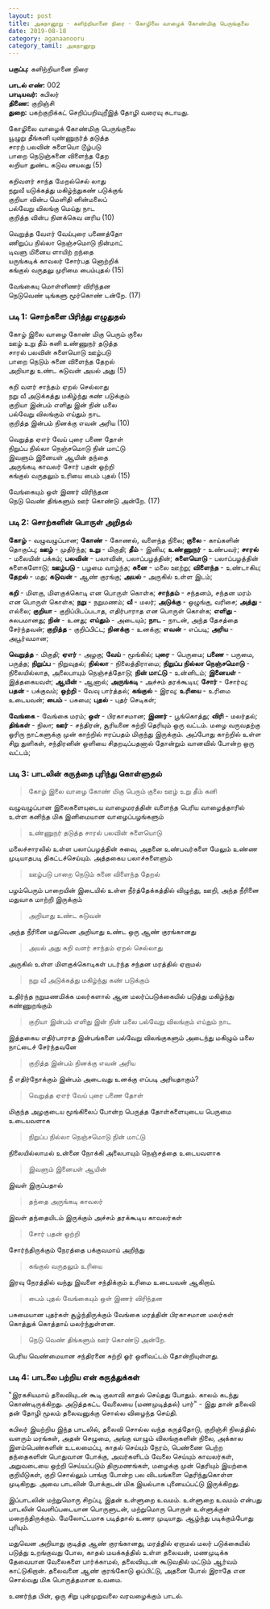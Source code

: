 ```yaml
---
layout: post
title: அகநானூறு - களிற்றியானை நிரை - கோழிலை வாழைக் கோண்மிகு பெருங்குலை 
date: 2019-08-18
category: aganaanooru
category_tamil: அகநானூறு
---
```


**பகுப்பு:** களிற்றியானை நிரை  
  
**பாடல் எண்:** 002  
**பாடியவர்:** கபிலர்  
**திணை:** குறிஞ்சி  
**துறை:** பகற்குறிக்கட் செறிப்பறிவுறீஇத் தோழி வரைவு கடாயது.  
 
கோழிலை வாழைக் கோண்மிகு பெருங்குலை  
யூழுறு தீங்கனி யுண்ணுநர்த் தடுத்த  
சாரற் பலவின் சுளையொ டூழ்படு  
பாறை நெடுஞ்சுனை விளைந்த தேற  
லறியா துண்ட கடுவ னயலது (5)  
 
கறிவளர் சாந்த மேறல்செல் லாது  
நறுவீ யடுக்கத்து மகிழ்ந்துகண் படுக்குங்  
குறியா வின்ப மெளிதி னின்மலைப்  
பல்வேறு விலங்கு மெய்து நாட  
குறித்த வின்ப நினக்கெவ னரிய (10)  
  
வெறுத்த வேஎர் வேய்புரை பணைத்தோ  
ணிறுப்ப நில்லா நெஞ்சமொடு நின்மாட்  
டிவளு மினைய ளாயிற் றந்தை  
யருங்கடிக் காவலர் சோர்பத னொற்றிக்  
கங்குல் வருதலு முரிமை பைம்புதல் (15)  
 
வேங்கையு மொள்ளிணர் விரிந்தன  
நெடுவெண் டிங்களு மூர்கொண் டன்றே. (17) 

### படி 1: சொற்களை பிரித்து எழுதுதல்

கோழ் இலை வாழை கோண் மிகு பெரும் குலை  
ஊழ் உறு தீம் கனி உண்ணுநர் தடுத்த  
சாரல் பலவின் சுளையொடு ஊழ்படு  
பாறை நெடும் சுனை விளைந்த தேறல்  
அறியாது உண்ட கடுவன் அயல் அது (5)  
 
கறி வளர் சாந்தம் ஏறல் செல்லாது  
நறு வீ அடுக்கத்து மகிழ்ந்து கண் படுக்கும்  
குறியா இன்பம் எளிது இன் நின் மலை  
பல்வேறு விலங்கும் எய்தும் நாட  
குறித்த இன்பம் நினக்கு எவன் அரிய (10)  
  
வெறுத்த ஏஎர் வேய் புரை பணை தோள்  
நிறுப்ப நில்லா நெஞ்சமொடு நின் மாட்டு  
இவளும் இனையள் ஆயின் தந்தை  
அருங்கடி காவலர் சோர் பதன் ஒற்றி  
கங்குல் வருதலும் உரியை பைம் புதல் (15)  
 
வேங்கையும் ஒள் இணர் விரிந்தன  
நெடு வெண் திங்களும் ஊர் கொண்டு அன்றே. (17) 


### படி 2: சொற்களின் பொருள் அறிதல்

**கோழ்** - வழுவழுப்பான; **கோண்** - கோணல், வளைந்த நிலை; **குலை** - காய்களின் தொகுப்பு; **ஊழ்** - முதிர்ந்த; **உறு** - மிகுதி; **தீம்** - இனிய; **உண்ணுநர்** - உண்பவர்; **சாரல்** - மலையின் பக்கம்; **பலவின்** - பலாவின், பலாப்பழத்தின்; **சுளையொடு** - பலாப்பழத்தின் சுளைகளோடு; **ஊழ்படு** - பழமை வாழ்ந்த; **சுனை** - மலை ஊற்று; **விளைந்த** - உண்டாகிய; **தேறல்** - மது; **கடுவன்** - ஆண் குரங்கு; **அயல்** - அருகில் உள்ள இடம்; 

**கறி** - மிளகு, மிளகுக்கொடி என பொருள் கொள்க; **சாந்தம்** - சந்தனம், சந்தன மரம் என பொருள் கொள்க; **நறு** - நறுமணம்; **வீ** - மலர்; **அடுக்கு** - ஒழுங்கு, வரிசை; **அத்து** - எல்லை; **குறியா** - குறிப்பிடப்படாத, எதிர்பாராத என பொருள் கொள்க; **எளிது** - சுலபமானது; **நின்** - உனது; **எய்தும்** - அடையும்; **நாட** - நாடன், அந்த தேசத்தை சேர்ந்தவன்; **குறித்த** - குறிப்பிட்ட; **நினக்கு** - உனக்கு; **எவன்** - எப்படி; **அரிய** - அபூர்வமான; 

**வெறுத்த** - மிகுதி; **ஏஎர்** - அழகு; **வேய்** - மூங்கில்; **புரை** - பெருமை; **பணை** - பருமை, பருத்த; **நிறுப்ப** - நிறுவுதல்; **நில்லா** - நிலைத்திராமை; **நிறுப்ப நில்லா நெஞ்சமொடு** - நிலையில்லாத, அலைபாயும் நெஞ்சத்தோடு; **நின் மாட்டு** - உன்னிடம்; **இனையள்** - இத்தகையவள்; **ஆயின்** - ஆனால்; **அருங்கடி** - அச்சம் தரக்கூடிய; **சோர்** - சோர்வு; **பதன்** - பக்குவம்; **ஒற்றி** - வேவு பார்த்தல்; **கங்குல்** - இரவு; **உரியை** - உரிமை உடையவன்; **பைம்** - பசுமை; **புதல்** - புதர் செடிகள்; 

**வேங்கை** - வேங்கை மரம்; **ஒள்** - பிரகாசமான; **இணர்** - பூங்கொத்து; **விரி** - மலர்தல்; **திங்கள்** - நிலா; **ஊர்** - சந்திரன், சூரியனை சுற்றி தெரியும் ஒரு வட்டம். மழை வருவதற்கு ஓரிரு நாட்களுக்கு முன் காற்றில் ஈரப்பதம் மிகுந்து இருக்கும். அப்போது காற்றில் உள்ள சிறு துளிகள், சந்திரனின் ஒளியை சிதறடிப்பதனால் தோன்றும் வானவில் போன்ற ஒரு வட்டம்;

### படி 3: பாடலின் கருத்தை புரிந்து கொள்ளுதல்

> கோழ் இலை வாழை கோண் மிகு பெரும் குலை ஊழ் உறு தீம் கனி 

வழுவழுப்பான இலைகளையுடைய வாழைமரத்தின் வளைந்த பெரிய வாழைத்தாரில் உள்ள கனிந்த மிக இனிமையான வாழைப்பழங்களும்

> உண்ணுநர் தடுத்த சாரல் பலவின் சுளையொடு 

மலைச்சாரலில் உள்ள பலாப்பழத்தின் சுவை, அதனை உண்பவர்களை மேலும் உண்ண முடியாதபடி திகட்டச்செய்யும். அத்தகைய பலாச்சுளைளும்

> ஊழ்படு பாறை நெடும் சுனை விளைந்த தேறல் 

பழம்பெரும் பாறையின் இடையில் உள்ள நீர்த்தேக்கத்தில் விழுந்து, ஊறி, அந்த நீரினை மதுவாக மாற்றி இருக்கும்

> அறியாது உண்ட கடுவன் 

 அந்த நீரினை மதுவென அறியாது உண்ட ஒரு ஆண் குரங்கானது

> அயல் அது கறி வளர் சாந்தம் ஏறல் செல்லாது 

அருகில் உள்ள மிளகுக்கொடிகள் படர்ந்த சந்தன மரத்தில் ஏறாமல்

> நறு வீ அடுக்கத்து மகிழ்ந்து கண் படுக்கும் 

உதிர்ந்த நறுமணமிக்க மலர்களால் ஆன மலர்ப்படுக்கையில் படுத்து மகிழ்ந்து கண்ணுறங்கும்

> குறியா இன்பம் எளிது இன் நின் மலை பல்வேறு விலங்கும் எய்தும் நாட 

இத்தகைய எதிர்பாராத இன்பங்களை பல்வேறு விலங்குகளும் அடைந்து மகிழும் மலை நாட்டைச் சேர்ந்தவனே 

> குறித்த இன்பம் நினக்கு எவன் அரிய

நீ எதிர்நோக்கும் இன்பம் அடைவது உனக்கு எப்படி அரியதாகும்?

> வெறுத்த ஏஎர் வேய் புரை பணை தோள் 

மிகுந்த அழகுடைய மூங்கிலைப் போன்ற பெருத்த தோள்களையுடைய பெருமை உடையவளாக

> நிறுப்ப நில்லா நெஞ்சமொடு நின் மாட்டு

நிலையில்லாமல் உன்னை நோக்கி அலைபாயும் நெஞ்சத்தை உடையவளாக

> இவளும் இனையள் ஆயின் 

இவள் இருப்பதால் 

> தந்தை அருங்கடி காவலர் 

இவள் தந்தையிடம் இருக்கும் அச்சம் தரக்கூடிய காவலர்கள்

> சோர் பதன் ஒற்றி 

சோர்ந்திருக்கும் நேரத்தை பக்குவமாய் அறிந்து

> கங்குல் வருதலும் உரியை 

இரவு நேரத்தில் வந்து இவளை சந்திக்கும் உரிமை உடையவன் ஆகிறாய்.

> பைம் புதல் வேங்கையும் ஒள் இணர் விரிந்தன 

பசுமையான புதர்கள் சூழ்ந்திருக்கும் வேங்கை மரத்தின் பிரகாசமான மலர்கள் கொத்துக் கொத்தாய் மலர்ந்துள்ளன.

> நெடு வெண் திங்களும் ஊர் கொண்டு அன்றே. 

பெரிய வெண்மையான சந்திரனை சுற்றி ஓர் ஒளிவட்டம் தோன்றியுள்ளது.

### படி 4: பாடலை பற்றிய என் கருத்துக்கள்

"இரகசியமாய் தலைவியுடன் கூடி குலாவி காதல் செய்தது போதும். காலம் கடந்து கொண்டிருக்கிறது. அடுத்தகட்ட வேலையை (மணமுடித்தல்) பார்" - இது தான் தலைவி தன் தோழி மூலம் தலைவனுக்கு சொல்ல விழைந்த செய்தி.

கபிலர் இயற்றிய இந்த பாடலில், தலைவி சொல்ல வந்த கருத்தோடு, குறிஞ்சி நிலத்தில் வளரும் மரங்கள், அதன் செழுமை, அங்கு வாழும் விலங்குகளின் நிலை, அக்கால இளம்பெண்களின் உடலமைப்பு, காதல் செய்யும் நேரம், பெண்ணை பெற்ற தந்தைகளின் பொதுவான போக்கு, அவர்களிடம் வேலை செய்யும் காவலர்கள், அறுவடையை ஒற்றி செய்யப்படும் திருமணங்கள், மழைக்கு முன் தெரியும் இயற்கை குறியீடுகள், குறி சொல்லும் பாங்கு போன்ற பல விடயங்களை தெரிந்துகொள்ள முடிகிறது. அவை பாடலின் போக்குடன் மிக இயல்பாக புனையப்பட்டு இருக்கிறது.

இப்பாடலின் மற்றுமொரு சிறப்பு, இதன் உள்ளுறை உவமம். உள்ளுறை உவமம் என்பது பாடலின் வெளிப்படையான பொருளுடன், மற்றுமொரு பொருள் உள்ளுக்குள் மறைந்திருக்கும். மேலோட்டமாக படித்தால் உணர முடியாது. ஆழ்ந்து படிக்கும்போது புரியும்.

மதுவென அறியாது குடித்த ஆண் குரங்கானது, மரத்தில் ஏறாமல் மலர் படுக்கையில் படுத்து உறங்குவது போல, காதல் மயக்கத்தில் உள்ள தலைவன், மணமுடிக்க தேவையான வேலைகளை பார்க்காமல், தலைவியுடன் கூடுவதில் மட்டும் ஆர்வம் காட்டுகிறான். தலைவனை ஆண் குரங்கோடு ஒப்பிட்டு, அதனை போல் இராதே என சொல்வது மிக பொருத்தமான உவமை.

உணர்ந்த பின், ஒரு சிறு புன்முறுவலை வரவழைக்கும் பாடல்.
